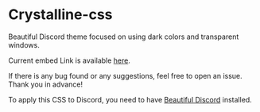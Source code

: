 # Crystalline-css
Beautiful Discord theme focused on using dark colors and transparent windows.

Current embed Link is available [here](https://cdn.rawgit.com/SamuiNe/Crystalline-css/master/crystalline.css).

If there is any bug found or any suggestions, feel free to open an issue. Thank you in advance!

To apply this CSS to Discord, you need to have [Beautiful Discord](https://github.com/leovoel/BeautifulDiscord) installed.

